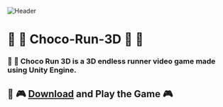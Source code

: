 ![Header](assets/images/demo.gif)

# :runner: :doughnut: Choco-Run-3D :doughnut: :runner:
### :runner: :chocolate_bar: Choco Run 3D is a 3D endless runner video game made using Unity Engine.

## :running: :video_game: [Download](https://github.com/Nish-mitha/Choco-Run-3D/blob/main/APP/CHOCORUN.exe) and Play the Game :video_game:
